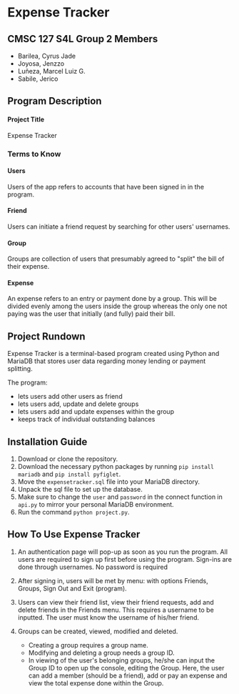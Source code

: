 # Expense Tracker 

## CMSC 127 S4L Group 2 Members
- Barilea, Cyrus Jade 
- Joyosa, Jenzzo  
- Luñeza, Marcel Luiz G.  
- Sabile, Jerico  


## Program Description 
#### Project Title
Expense Tracker

### Terms to Know
#### Users
Users of the app refers to accounts that have been signed in in the program.

#### Friend
Users can initiate a friend request by searching for other users' usernames.

#### Group
Groups are collection of users that presumably agreed to "split" the bill
of their expense.

#### Expense
An expense refers to an entry or payment done by a group. This will be divided
evenly among the users inside the group whereas the only one not paying was the 
user that initially (and fully) paid their bill.


## Project Rundown
Expense Tracker is a terminal-based program created using Python and MariaDB that stores 
user data regarding money lending or payment splitting.

The program:
   * lets users add other users as friend
   * lets users add, update and delete groups 
   * lets users add and update expenses within the group
   * keeps track of individual outstanding balances

## Installation Guide
1. Download or clone the repository.
2. Download the necessary python packages by running ```pip install mariadb``` and ```pip install pyfiglet```.
3. Move the ```expensetracker.sql``` file into your MariaDB directory.
4. Unpack the sql file to set up the database.
5. Make sure to change the ```user``` and ```password``` in the connect function in ```api.py```
to mirror your personal MariaDB environment.
6. Run the command ```python project.py```.

## How To Use Expense Tracker
1. An authentication page will pop-up as soon as you run the program. All users are required to sign up first 
before using the program. Sign-ins are done through usernames. No password is required

2. After signing in, users will be met by menu: with options Friends, Groups, Sign Out and Exit (program).

3. Users can view their friend list, view their friend requests, add and delete friends in the Friends menu.
This requires a username to be inputted. The user must know the username of his/her friend.

4. Groups can be created, viewed, modified and deleted. 
    * Creating a group requires a group name.
    * Modifying and deleting a group needs a group ID.
    * In viewing of the user's belonging groups, he/she can input the Group ID to open up the console, editing
    the Group. Here, the user can add a member (should be a friend), add or pay an expense and view the total
    expense done within the Group.
